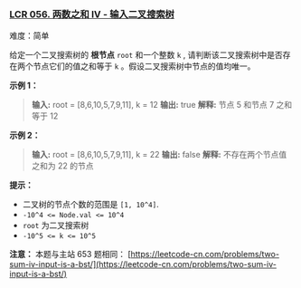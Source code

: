 ### [LCR 056. 两数之和 IV - 输入二叉搜索树](https://leetcode.cn/problems/opLdQZ/)

难度：简单

给定一个二叉搜索树的 **根节点** `root` 和一个整数 `k` , 请判断该二叉搜索树中是否存在两个节点它们的值之和等于 `k` 。假设二叉搜索树中节点的值均唯一。

**示例 1：**

> **输入:** root = [8,6,10,5,7,9,11], k = 12
> **输出:** true
> **解释:** 节点 5 和节点 7 之和等于 12

**示例 2：**

> **输入:** root = [8,6,10,5,7,9,11], k = 22
> **输出:** false
> **解释:** 不存在两个节点值之和为 22 的节点

**提示：**

- 二叉树的节点个数的范围是  `[1, 10^4]`.
- `-10^4 <= Node.val <= 10^4`
- `root` 为二叉搜索树
- `-10^5 <= k <= 10^5`

**注意：** 本题与主站 653 题相同： [https://leetcode-cn.com/problems/two-sum-iv-input-is-a-bst/](https://leetcode-cn.com/problems/two-sum-iv-input-is-a-bst/)
